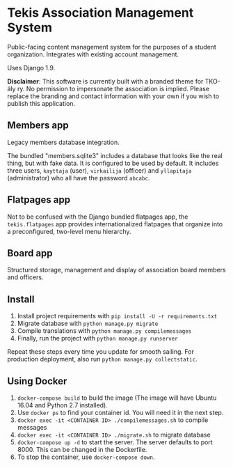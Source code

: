 Tekis Association Management System
===================================

Public-facing content management system for the purposes of a student
organization. Integrates with existing account management.

Uses Django 1.9.

**Disclaimer**: This software is currently built with a branded theme
  for TKO-äly ry. No permission to impersonate the association is
  implied. Please replace the branding and contact information with
  your own if you wish to publish this application.

Members app
-----------

Legacy members database integration.

The bundled "members.sqlite3" includes a database that looks like the
real thing, but with fake data. It is configured to be used by
default. It includes three users, `kayttaja` (user), `virkailija`
(officer) and `yllapitaja` (administrator) who all have the password
`abcabc`.

Flatpages app
-------------

Not to be confused with the Django bundled flatpages app, the
`tekis.flatpages` app provides internationalized flatpages that
organize into a preconfigured, two-level menu hierarchy.

Board app
---------

Structured storage, management and display of association board
members and officers.

Install
-------

1. Install project requirements with `pip install -U -r requirements.txt`
2. Migrate database with `python manage.py migrate`
3. Compile translations with `python manage.py compilemessages`
4. Finally, run the project with `python manage.py runserver`

Repeat these steps every time you update for smooth sailing. For
production deployment, also run `python manage.py collectstatic`.

Using Docker
-------
1. `docker-compose build` to build the image (The image will have Ubuntu 16.04 and Python 2.7 installed). 
3. Use `docker ps` to find your container id. You will need it in the next step.
2. `docker exec -it <CONTAINER ID> ./compilemessages.sh` to compile messages
2. `docker exec -it <CONTAINER ID> ./migrate.sh` to migrate database
3. `docker-compose up -d` to start the server. The server defaults to port 8000. This can be changed in the Dockerfile.
4. To stop the container, use `docker-compose down`.